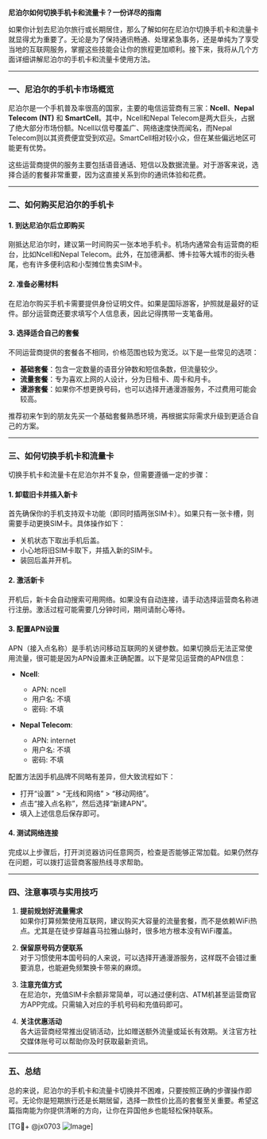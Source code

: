 **尼泊尔如何切换手机卡和流量卡？一份详尽的指南**

如果你计划去尼泊尔旅行或长期居住，那么了解如何在尼泊尔切换手机卡和流量卡就显得尤为重要了。无论是为了保持通讯畅通、处理紧急事务，还是单纯为了享受当地的互联网服务，掌握这些技能会让你的旅程更加顺利。接下来，我将从几个方面详细讲解尼泊尔的手机卡和流量卡使用方法。

---

### **一、尼泊尔的手机卡市场概览**

尼泊尔是一个手机普及率很高的国家，主要的电信运营商有三家：**Ncell**、**Nepal Telecom (NT)** 和 **SmartCell**。其中，Ncell和Nepal Telecom是两大巨头，占据了绝大部分市场份额。Ncell以信号覆盖广、网络速度快而闻名，而Nepal Telecom则以其资费便宜受到欢迎。SmartCell相对较小众，但在某些偏远地区可能更有优势。

这些运营商提供的服务主要包括语音通话、短信以及数据流量。对于游客来说，选择合适的套餐非常重要，因为这直接关系到你的通讯体验和花费。

---

### **二、如何购买尼泊尔的手机卡**

#### **1. 到达尼泊尔后立即购买**
刚抵达尼泊尔时，建议第一时间购买一张本地手机卡。机场内通常会有运营商的柜台，比如Ncell和Nepal Telecom。此外，在加德满都、博卡拉等大城市的街头巷尾，也有许多便利店和小型摊位售卖SIM卡。

#### **2. 准备必需材料**
在尼泊尔购买手机卡需要提供身份证明文件。如果是国际游客，护照就是最好的证件。部分运营商还要求填写个人信息表，因此记得携带一支笔备用。

#### **3. 选择适合自己的套餐**
不同运营商提供的套餐各不相同，价格范围也较为宽泛。以下是一些常见的选项：
- **基础套餐**：包含一定数量的语音分钟数和短信条数，但流量较少。
- **流量套餐**：专为喜欢上网的人设计，分为日租卡、周卡和月卡。
- **漫游套餐**：如果你不想更换号码，也可以选择开通漫游服务，不过费用可能会较高。

推荐初来乍到的朋友先买一个基础套餐熟悉环境，再根据实际需求升级到更适合自己的方案。

---

### **三、如何切换手机卡和流量卡**

切换手机卡和流量卡在尼泊尔并不复杂，但需要遵循一定的步骤：

#### **1. 卸载旧卡并插入新卡**
首先确保你的手机支持双卡功能（即同时插两张SIM卡）。如果只有一张卡槽，则需要手动更换SIM卡。具体操作如下：
- 关机状态下取出手机后盖。
- 小心地将旧SIM卡取下，并插入新的SIM卡。
- 装回后盖并开机。

#### **2. 激活新卡**
开机后，新卡会自动搜索可用网络。如果没有自动连接，请手动选择运营商名称进行注册。激活过程可能需要几分钟时间，期间请耐心等待。

#### **3. 配置APN设置**
APN（接入点名称）是手机访问移动互联网的关键参数。如果切换后无法正常使用流量，很可能是因为APN设置未正确配置。以下是常见运营商的APN信息：

- **Ncell**:
  - APN: ncell
  - 用户名: 不填
  - 密码: 不填

- **Nepal Telecom**:
  - APN: internet
  - 用户名: 不填
  - 密码: 不填

配置方法因手机品牌不同略有差异，但大致流程如下：
- 打开“设置” > “无线和网络” > “移动网络”。
- 点击“接入点名称”，然后选择“新建APN”。
- 填入上述信息后保存即可。

#### **4. 测试网络连接**
完成以上步骤后，打开浏览器访问任意网页，检查是否能够正常加载。如果仍然存在问题，可以拨打运营商客服热线寻求帮助。

---

### **四、注意事项与实用技巧**

1. **提前规划好流量需求**  
   如果你打算频繁使用互联网，建议购买大容量的流量套餐，而不是依赖WiFi热点。尤其是在徒步穿越喜马拉雅山脉时，很多地方根本没有WiFi覆盖。

2. **保留原号码方便联系**  
   对于习惯使用本国号码的人来说，可以选择开通漫游服务，这样既不会错过重要消息，也能避免频繁换卡带来的麻烦。

3. **注意充值方式**  
   在尼泊尔，充值SIM卡余额非常简单，可以通过便利店、ATM机甚至运营商官方APP完成。只需输入对应的手机号码和充值码即可。

4. **关注优惠活动**  
   各大运营商经常推出促销活动，比如赠送额外流量或延长有效期。关注官方社交媒体账号可以帮助你及时获取最新资讯。

---

### **五、总结**

总的来说，尼泊尔的手机卡和流量卡切换并不困难，只要按照正确的步骤操作即可。无论你是短期旅行还是长期居留，选择一款性价比高的套餐至关重要。希望这篇指南能为你提供清晰的方向，让你在异国他乡也能轻松保持联系。

[TG💪+ @jx0703 ![Image](https://github.com/user-attachments/assets/dbca1d08-cadb-493c-b0ec-ad6f7a83f270)]
